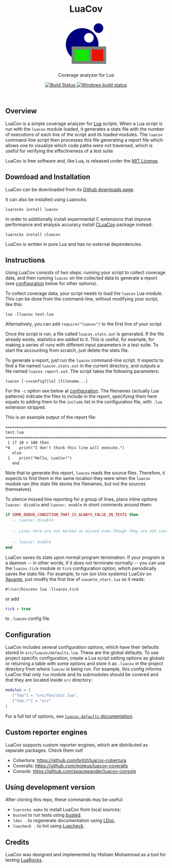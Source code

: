 <div align="center">
    <h1>LuaCov</h1>
    <img src="./docs/logo/luacov-144x144.png" width="144" />
    <p align="center">
        Coverage analyzer for Lua
    </p>    
    <p>
        <a href="https://travis-ci.org/keplerproject/luacov">
            <img src="https://travis-ci.org/keplerproject/luacov.svg?branch=master" alt="Build Status">
        </a>
        <a href="https://ci.appveyor.com/project/mpeterv/luacov">
            <img src="https://ci.appveyor.com/api/projects/status/dd9gk87cpkqo5s58?svg=true" alt="Windows build status">
        </a>
    </p>
</div>

<br>


## Overview

LuaCov is a simple coverage analyzer for [Lua](http://www.lua.org) scripts.
When a Lua script is run with the `luacov` module loaded, it generates a stats
file with the number of executions of each line of the script and its loaded
modules. The `luacov` command-line script then processes this file generating
a report file which allows one to visualize which code paths were not
traversed, which is useful for verifying the effectiveness of a test suite.

LuaCov is free software and, like Lua, is released under the
[MIT License](https://www.lua.org/license.html).

## Download and Installation

LuaCov can be downloaded from its
[Github downloads page](https://github.com/keplerproject/luacov/releases).

It can also be installed using Luarocks:

```
luarocks install luacov
```

In order to additionally install experimental C extensions that improve
performance and analysis accuracy install
[CLuaCov](https://github.com/mpeterv/cluacov) package instead:

```
luarocks install cluacov
```

LuaCov is written in pure Lua and has no external dependencies.

## Instructions

Using LuaCov consists of two steps: running your script to collect coverage
data, and then running `luacov` on the collected data to generate a report
(see [configuration](#configuration) below for other options).

To collect coverage data, your script needs to load the `luacov` Lua module.
This can be done from the command-line, without modifying your script, like
this:

    lua -lluacov test.lua

Alternatively, you can add `require("luacov")` to the first line of your
script.

Once the script is run, a file called `luacov.stats.out` is generated. If the
file already exists, statistics are _added_ to it. This is useful, for
example, for making a series of runs with different input parameters in a test
suite. To start the accounting from scratch, just delete the stats file.

To generate a report, just run the `luacov` command-line script. It expects to
find a file named `luacov.stats.out` in the current directory, and outputs a
file named `luacov.report.out`. The script takes the following parameters:

    luacov [-c=configfile] [filename...]

For the `-c` option see below at [configuration](#configuration). The filenames
(actually Lua patterns) indicate the files to include in the report, specifying
them here equals to adding them to the `include` list in the configuration
file, with `.lua` extension stripped.

This is an example output of the report file:

```
==============================================================================
test.lua
==============================================================================
 1 if 10 > 100 then
*0    print("I don't think this line will execute.")
   else
 1    print("Hello, LuaCov!")
   end
```

Note that to generate this report, `luacov` reads the source files. Therefore,
it expects to find them in the same location they were when the `luacov`
module ran (the stats file stores the filenames, but not the sources
themselves).

To silence missed line reporting for a group of lines, place inline options
`luacov: disable` and `luacov: enable` in short comments around them:

```lua
if SOME_DEBUG_CONDITION_THAT_IS_ALWAYS_FALSE_IN_TESTS then
   -- luacov: disable

   -- Lines here are not marked as missed even though they are not covered.

   -- luacov: enable
end
```

LuaCov saves its stats upon normal program termination. If your program is a
daemon -- in other words, if it does not terminate normally -- you can use the
`luacov.tick` module or `tick` configuration option, which periodically saves
the stats file. For example, to run (on Unix systems) LuaCov on
[Xavante](httpsf://keplerproject.github.io/xavante/), just modify the first line
of `xavante_start.lua` so it reads:

```
#!/usr/bin/env lua -lluacov.tick
```

or add

```lua
tick = true
```

to `.luacov` config file.


## Configuration

LuaCov includes several configuration options, which have their defaults
stored in `src/luacov/defaults.lua`. These are the global defaults. To use
project specific configuration, create a Lua script setting options as globals
or returning a table with some options and store it as `.luacov` in the project
directory from where `luacov` is being run. For example, this config informs
LuaCov that only `foo` module and its submodules should be covered and that
they are located inside `src` directory:

```lua
modules = {
   ["foo"] = "src/foo/init.lua",
   ["foo.*"] = "src"
}
```

For a full list of options, see
[`luacov.defaults` documentation](https://keplerproject.github.io/luacov/doc/modules/luacov.defaults.html).

## Custom reporter engines

LuaCov supports custom reporter engines, which are distributed as separate
packages. Check them out!

* Cobertura: https://github.com/britzl/luacov-cobertura
* Coveralls: https://github.com/moteus/luacov-coveralls
* Console: https://github.com/spacewander/luacov-console

## Using development version

After cloning this repo, these commands may be useful:

* `luarocks make` to install LuaCov from local sources;
* `busted` to run tests using [busted](https://github.com/Olivine-Labs/busted).
* `ldoc .` to regenerate documentation using
  [LDoc](https://github.com/stevedonovan/LDoc).
* `luacheck .` to lint using [Luacheck](https://github.com/mpeterv/luacheck).

## Credits

LuaCov was designed and implemented by Hisham Muhammad as a tool for testing
[LuaRocks](https://luarocks.org/).
